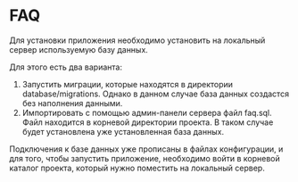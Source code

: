 # FAQ

Для установки приложения необходимо установить на локальный сервер используемую базу данных. 

Для этого есть два варианта:
1. Запустить миграции, которые находятся в директории database/migrations. Однако в данном случае база данных создастся без наполнения 
данными.
2. Импортировать с помощью админ-панели сервера файл faq.sql. Файл находится в корневой директории проекта. В таком случае будет 
установлена уже установленная база данных.

Подключения к базе данных уже прописаны в файлах конфигурации, и для того, чтобы запустить приложение, необходимо войти в корневой каталог 
проекта, который нужно поместить на локальный сервер. 
